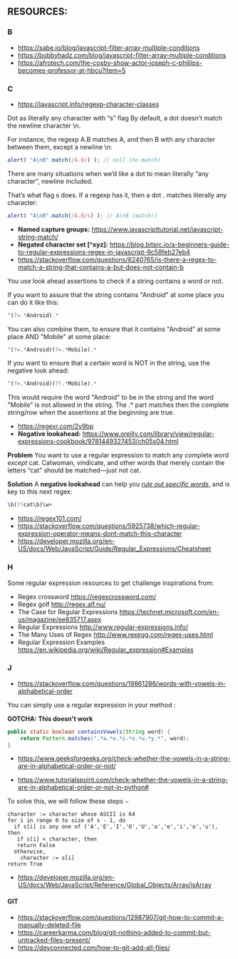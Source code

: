 ## RESOURCES:

### B

- https://sabe.io/blog/javascript-filter-array-multiple-conditions
- https://bobbyhadz.com/blog/javascript-filter-array-multiple-conditions
- https://afrotech.com/the-cosby-show-actor-joseph-c-phillips-becomes-professor-at-hbcu?item=5

### C

- https://javascript.info/regexp-character-classes

Dot as literally any character with “s” flag
By default, a dot doesn’t match the newline character \n.

For instance, the regexp A.B matches A, and then B with any character between them, except a newline \n:

```javascript
alert( "A\nB".match(/A.B/) ); // null (no match)
```

There are many situations when we’d like a dot to mean literally “any character”, newline included.

That’s what flag s does. If a regexp has it, then a dot . matches literally any character:

```javascript
alert( "A\nB".match(/A.B/s) ); // A\nB (match!)
```

- **Named capture groups:** https://www.javascripttutorial.net/javascript-string-match/
- **Negated character set [^xyz]:** https://blog.bitsrc.io/a-beginners-guide-to-regular-expressions-regex-in-javascript-9c58feb27eb4
- https://stackoverflow.com/questions/8240765/is-there-a-regex-to-match-a-string-that-contains-a-but-does-not-contain-b

You use look ahead assertions to check if a string contains a word or not.

If you want to assure that the string contains "Android" at some place you can do it like this:

```javascript
^(?=.*Android).*
```

You can also combine them, to ensure that it contains "Android" at some place AND "Mobile" at some place:

```javascript
^(?=.*Android)(?=.*Mobile).*
```

If you want to ensure that a certain word is NOT in the string, use the negative look ahead:

```javascript
^(?=.*Android)(?!.*Mobile).*
```

This would require the word "Android" to be in the string and the word "Mobile" is not allowed in the string. The .* part matches then the complete string/row when the assertions at the beginning are true.

- https://regexr.com/2v9bp
- **Negative lookahead:** https://www.oreilly.com/library/view/regular-expressions-cookbook/9781449327453/ch05s04.html

**Problem**
You want to use a regular expression to match any complete word _except_ cat. Catwoman, vindicate, and other words that merely contain the letters “cat” should be matched—just not cat.

**Solution**
A **negative lookahead** can help you _<u>rule out specific words</u>_, and is key to this next regex:

```javascript
\b(?!cat\b)\w+
```

- https://regex101.com/
- https://stackoverflow.com/questions/5925738/which-regular-expression-operator-means-dont-match-this-character
- https://developer.mozilla.org/en-US/docs/Web/JavaScript/Guide/Regular_Expressions/Cheatsheet

### H

Some regular expression resources to get challenge inspirations from:

- Regex crossword https://regexcrossword.com/
- Regex golf http://regex.alf.nu/
- The Case for Regular Expressions https://technet.microsoft.com/en-us/magazine/ee835717.aspx
- Regular Expressions http://www.regular-expressions.info/
- The Many Uses of Regex http://www.rexegg.com/regex-uses.html
- Regular Expression Examples https://en.wikipedia.org/wiki/Regular_expression#Examples

### J

- https://stackoverflow.com/questions/19861286/words-with-vowels-in-alphabetical-order

You can simply use a regular expression in your method :

**GOTCHA: This doesn't work**

```java
public static boolean containsVowels(String word) {
    return Pattern.matches(".*a.*e.*i.*o.*u.*y.*", word);
}
```


- https://www.geeksforgeeks.org/check-whether-the-vowels-in-a-string-are-in-alphabetical-order-or-not/

- https://www.tutorialspoint.com/check-whether-the-vowels-in-a-string-are-in-alphabetical-order-or-not-in-python#

To solve this, we will follow these steps −

```
character := character whose ASCII is 64
for i in range 0 to size of s - 1, do
  if s[i] is any one of ('A','E','I','O','U','a','e','i','o','u'), then
   if s[i] < character, then
   return False
  otherwise,
    character := s[i]
return True
```

- https://developer.mozilla.org/en-US/docs/Web/JavaScript/Reference/Global_Objects/Array/isArray

#### GIT

- https://stackoverflow.com/questions/12987907/git-how-to-commit-a-manually-deleted-file
- https://careerkarma.com/blog/git-nothing-added-to-commit-but-untracked-files-present/
- https://devconnected.com/how-to-git-add-all-files/


